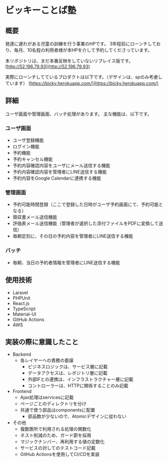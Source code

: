 # ビッキーことば塾

## 概要

発達に遅れがある児童の訓練を行う事業のHPです。
3年程前にローンチしており、毎月、10名程の利用者様が本HPを介して予約してくださっています。

本リポジトリは、まだ本番反映をしていないリプレイス版です。  
[http://52.196.79.93](http://52.196.79.93)

実際にローンチしてているプロダクトは以下です。（デザインは、spのみ考慮しています）
[https://bicky.herokuapp.com/](https://bicky.herokuapp.com/)

## 詳細

ユーザ画面や管理画面、バッチ処理があります。
主な機能は、以下です。

### ユーザ画面

- ユーザ登録機能
- ログイン機能
- 予約機能
- 予約キャンセル機能
- 予約内容確認内容をユーザにメール送信する機能
- 予約内容確認内容を管理者にLINE送信する機能
- 予約内容をGoogle Calendarに連携する機能

### 管理画面

- 予約可能時間登録（ここで登録した日時がユーザ予約画面にて、予約可能となる）
- 領収書メール送信機能
- 評価表メール送信機能（管理者が選択した添付ファイルをPDFに変換して送信）
- 毎朝定刻に、その日の予約内容を管理者にLINE送信する機能

### バッチ

- 毎朝、当日の予約者情報を管理者にLINE送信する機能

## 使用技術

- Laravel
- PHPUnit
- React.js
- TypeScript
- Material-UI
- GitHub Actions
- AWS

## 実装の際に意識したこと

- Backend
  - 各レイヤーへの責務の委譲
    - ビジネスロジックは、サービス層に記載
    - データアクセスは、レポジトリ層に記載
    - 外部IFとの連携は、インフラストラクチャー層に記載
    - コントローラーは、HTTPに関係することのみ記載
- Frontend
  - Ajax処理はservicesに記載
  - ページごとのディレクトリを分け
  - 共通で使う部品はcomponentsに配置
    - 部品数が少ないので、Atomicデザインに従わない
- その他
  - 複数箇所で利用される処理の関数化
  - ネスト削減のため、ガード節を採用
  - マジックナンバー、再利用する値の定数化
  - サービスの対してのテストコード記載
  - GitHub Actionsを使用してCI/CDを実装
